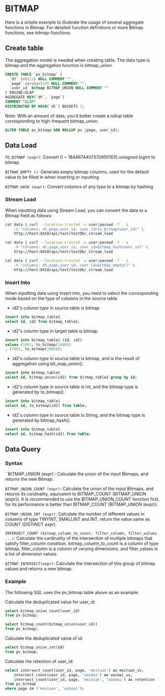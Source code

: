 # BITMAP

Here is a simple example to illustrate the usage of several aggregate functions in Bitmap. For detailed function definitions or more Bitmap functions, see bitmap-functions.

## Create table

The aggregation model is needed when creating table. The data type is bitmap and the aggregation function is bitmap_union.

```SQL
CREATE TABLE `pv_bitmap` (
  `dt` int(11) NULL COMMENT "",
  `page` varchar(10) NULL COMMENT "",
  `user_id` bitmap BITMAP_UNION NULL COMMENT ""
) ENGINE=OLAP
AGGREGATE KEY(`dt`, `page`)
COMMENT "OLAP"
DISTRIBUTED BY HASH(`dt`) BUCKETS 2;
```

Note: With an amount of data, you'd better create a rollup table corresponding to high-frequent bitmap_union.

```SQL
ALTER TABLE pv_bitmap ADD ROLLUP pv (page, user_id);
```

## Data Load

`TO_BITMAP (expr)`: Convert 0 ~ 18446744073709551615 unsigned bigint to bitmap

`BITMAP_EMPTY ()`: Generate empty bitmap columns, used for the default value to be filled in when inserting or inputting

`BITMAP_HASH (expr)`: Convert columns of any type to a bitmap by hashing

### Stream Load

When inputting data using Stream Load, you can convert the data to a BItmap field as follows:

``` bash
cat data | curl --location-trusted -u user:passwd -T - \
    -H "columns: dt,page,user_id, user_id=to_bitmap(user_id)" \
    http://host:8410/api/test/testDb/_stream_load
```

``` bash
cat data | curl --location-trusted -u user:passwd -T - \
    -H "columns: dt,page,user_id, user_id=bitmap_hash(user_id)" \
    http://host:8410/api/test/testDb/_stream_load
```

``` bash
cat data | curl --location-trusted -u user:passwd -T - \
    -H "columns: dt,page,user_id, user_id=bitmap_empty()" \
    http://host:8410/api/test/testDb/_stream_load
```

### Insert Into

When inputting data using Insert Into, you need to select the corresponding mode based on the type of columns in the source table.

* id2's column type in source table is bitmap

```SQL
insert into bitmap_table1
select id, id2 from bitmap_table2;
```

* id2's column type in target table is bitmap

```SQL
insert into bitmap_table1 (id, id2)
values (1001, to_bitmap(1000))
, (1001, to_bitmap(2000));
```

* id2's column type in source table is bitmap, and is the result of aggregation using bit_map_union().

```SQL
insert into bitmap_table1
select id, bitmap_union(id2) from bitmap_table2 group by id;
```

* id2's column type in source table is int, and the bitmap type is generated by to_bitmap().

```SQL
insert into bitmap_table1
select id, to_bitmap(id2) from table;
```

* id2's column type in source table is String, and the bitmap type is generated by bitmap_hash().

```SQL
insert into bitmap_table1
select id, bitmap_hash(id2) from table;
```

## Data Query

### Syntax

``BITMAP_UNION (expr)`: Calculate the union of the input Bitmaps, and returns the new Bitmap.

`BITMAP_UNION_COUNT (expr)`: Calculate the union of the input Bitmaps, and returns its cardinality, equivalent to BITMAP_COUNT (BITMAP_UNION (expr)). It is recommended to use the BITMAP_UNION_COUNT function first, for its performance is better than BITMAP_COUNT (BITMAP_UNION (expr)).

`BITMAP_UNION_INT (expr)`: Calculate the number of different values in columns of type TINYINT, SMALLINT and INT, return the value same as COUNT (DISTINCT expr).

`INTERSECT_COUNT (bitmap_column_to_count, filter_column, filter_values ...)`: Calculate the cardinality of the intersection of multiple bitmaps that satisfy filter_column condition. bitmap_column_to_count is a column of type bitmap, filter_column is a column of varying dimensions, and filter_values is a list of dimension values.

`BITMAP_INTERSECT(expr)`: Calculate the intersection of this group of bitmap values and returns a new bitmap.

### Example

The following SQL uses the pv_bitmap table above as an example:

Calculate the deduplicated value for user_id:

```SQL
select bitmap_union_count(user_id)
from pv_bitmap;

select bitmap_count(bitmap_union(user_id))
from pv_bitmap;
```

Calculate the deduplicated value of id:

```SQL
select bitmap_union_int(id)
from pv_bitmap;
```

Calculate the retention of user_id:

```SQL
select intersect_count(user_id, page, 'meituan') as meituan_uv,
    intersect_count(user_id, page, 'waimai') as waimai_uv,
    intersect_count(user_id, page, 'meituan', 'waimai') as retention -- 在 'meituan' 和 'waimai' 两个页面都出现的用户数
from pv_bitmap
where page in ('meituan', 'waimai');
```
